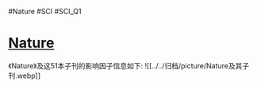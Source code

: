 #Nature #SCI #SCI_Q1 

# [Nature](https://www.nature.com/)

《Nature》及这51本子刊的影响因子信息如下:
![[../../归档/picture/Nature及其子刊.webp]]
